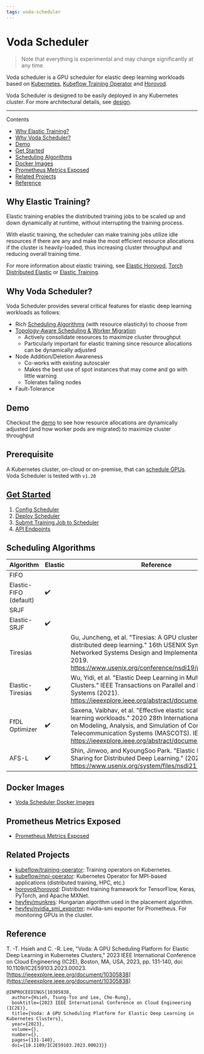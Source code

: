 ```yaml
---
tags: voda-scheduler
---
```


# Voda Scheduler

> Note that everything is experimental and may change significantly at any time.

Voda scheduler is a GPU scheduler for elastic deep learning workloads based on [Kubernetes](https://github.com/kubernetes/kubernetes), [Kubeflow Training Operator](https://github.com/kubeflow/training-operator) and [Horovod](https://github.com/horovod/horovod).


Voda Scheduler is designed to be easily deployed in any Kubernetes cluster. For more architectural details, see [design](https://github.com/heyfey/vodascheduler/blob/main/doc/design/voda-scheduler-design.md).

---

Contents
- [Why Elastic Training?](#Why-Elastic-Training)
- [Why Voda Scheduler?](#Why-Voda-Scheduler)
- [Demo](#Demo)
- [Get Started](#Get-Started)
- [Scheduling Algorithms](#Scheduling-Algorithms)
- [Docker Images](#Docker-Images)
- [Prometheus Metrics Exposed](#Prometheus-Metrics-Exposed)
- [Related Projects](#Related-Projects)
- [Reference](#Reference)

## Why Elastic Training?

Elastic training enables the distributed training jobs to be scaled up and down dynamically at runtime, without interrupting the training process.

With elastic training, the scheduler can make training jobs utilize idle resources if there are any and make the most efficient resource allocations if the cluster is heavily-loaded, thus increasing cluster throughput and reducing overall training time.

For more information about elastic training, see [Elastic Horovod](https://horovod.readthedocs.io/en/stable/elastic_include.html), [Torch Distributed Elastic](https://pytorch.org/docs/stable/distributed.elastic.html) or [Elastic Training](https://github.com/skai-x/elastic-training).

## Why Voda Scheduler?

Voda Scheduler provides several critical features for elastic deep learning workloads as follows:

- Rich [Scheduling Algorithms](#Scheduling-Algorithms) (with resource elasticity) to choose from
- [Topology-Aware Scheduling & Worker Migration](https://github.com/heyfey/vodascheduler/blob/main/doc/design/placement-management.md)
    -  Actively consolidate resources to maximize cluster throughput
    -  Particularly important for elastic training since resource allocations can be dynamically adjusted
- Node Addition/Deletion Awareness
    - Co-works with existing autoscaler
    - Makes the best use of spot instances that may come and go with little warning
    - Tolerates failing nodes
- Fault-Tolerance

## Demo

Checkout the [demo](https://youtu.be/M1sUd_-0LnQ) to see how resource allocations are dynamically adjusted (and how worker pods are migrated) to maximize cluster throughput

## Prerequisite

A Kubernetes cluster, on-cloud or on-premise, that can [schedule GPUs](https://kubernetes.io/docs/tasks/manage-gpus/scheduling-gpus/). Voda Scheduler is tested with `v1.20`

## [Get Started](https://github.com/heyfey/vodascheduler/blob/main/doc/get-started.md)

1. [Config Scheduler](https://github.com/heyfey/vodascheduler/blob/main/doc/get-started.md#Config-Scheduler)
2. [Deploy Scheduler](https://github.com/heyfey/vodascheduler/blob/main/doc/get-started.md#Deploy-Scheduler)
3. [Submit Training Job to Scheduler](https://github.com/heyfey/vodascheduler/blob/main/doc/get-started.md#Submit-Training-Job-to-Scheduler)
4. [API Endpoints](https://github.com/heyfey/vodascheduler/blob/main/doc/apis.md)


## Scheduling Algorithms


| Algorithm | Elastic | Reference |
| -------- | -------- | -------- |
| FIFO   |     |      |
| Elastic-FIFO (default)     | :heavy_check_mark:    |      |
| SRJF             |     |      |
| Elastic-SRJF     | :heavy_check_mark:    |      |
| Tiresias         |     | Gu, Juncheng, et al. "Tiresias: A GPU cluster manager for distributed deep learning." 16th USENIX Symposium on Networked Systems Design and Implementation (NSDI 19). 2019. https://www.usenix.org/conference/nsdi19/presentation/gu     |
| Elastic-Tiresias | :heavy_check_mark:    | Wu, Yidi, et al. "Elastic Deep Learning in Multi-Tenant GPU Clusters." IEEE Transactions on Parallel and Distributed Systems (2021). https://ieeexplore.ieee.org/abstract/document/9373916     |
| FfDL Optimizer   | :heavy_check_mark:    | Saxena, Vaibhav, et al. "Effective elastic scaling of deep learning workloads." 2020 28th International Symposium on Modeling, Analysis, and Simulation of Computer and Telecommunication Systems (MASCOTS). IEEE, 2020. https://ieeexplore.ieee.org/abstract/document/9285954     |
| AFS-L            | :heavy_check_mark:    | Shin, Jinwoo, and KyoungSoo Park. "Elastic Resource Sharing for Distributed Deep Learning." (2021) https://www.usenix.org/system/files/nsdi21-hwang.pdf     |


## Docker Images

- [Voda Scheduler Docker Images](https://github.com/heyfey/vodascheduler/tree/main/docker)

## Prometheus Metrics Exposed

- [Prometheus Metrics Exposed](https://github.com/heyfey/vodascheduler/tree/main/doc/prometheus-metrics-exposed.md)

## Related Projects

- [kubeflow/training-operator](https://github.com/kubeflow/training-operator): Training operators on Kubernetes.
- [kubeflow/mpi-operator](https://github.com/kubeflow/mpi-operator): Kubernetes Operator for MPI-based applications (distributed training, HPC, etc.)
- [horovod/horovod](https://github.com/horovod/horovod): Distributed training framework for TensorFlow, Keras, PyTorch, and Apache MXNet.
- [heyfey/munkres](https://github.com/heyfey/munkres): Hungarian algorithm used in the placement algorithm.
- [heyfey/nvidia_smi_exporter](https://github.com/heyfey/nvidia_smi_exporter): nvidia-smi exporter for Prometheus. For monitoring GPUs in the cluster.

## Reference

T. -T. Hsieh and C. -R. Lee, "Voda: A GPU Scheduling Platform for Elastic Deep Learning in Kubernetes Clusters," 2023 IEEE International Conference on Cloud Engineering (IC2E), Boston, MA, USA, 2023, pp. 131-140, doi: 10.1109/IC2E59103.2023.00023. [https://ieeexplore.ieee.org/document/10305838](https://ieeexplore.ieee.org/document/10305838)

```
@INPROCEEDINGS{10305838,
  author={Hsieh, Tsung-Tso and Lee, Che-Rung},
  booktitle={2023 IEEE International Conference on Cloud Engineering (IC2E)}, 
  title={Voda: A GPU Scheduling Platform for Elastic Deep Learning in Kubernetes Clusters}, 
  year={2023},
  volume={},
  number={},
  pages={131-140},
  doi={10.1109/IC2E59103.2023.00023}}
```
